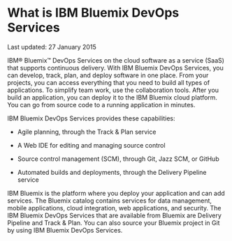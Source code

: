 # What is IBM Bluemix DevOps Services

Last updated: 27 January 2015

IBM&reg; Bluemix&trade; DevOps Services on the cloud software as a service (SaaS) that supports continuous delivery. With IBM Bluemix DevOps Services, you can develop, track, plan, and deploy software in one place&#8203;.
From your projects, you can access everything that you need to build all types of applications. To simplify team work, use the collaboration tools. After you build an application, you can deploy it to the IBM Bluemix cloud platform. You can go from source code to a running application in minutes. 

IBM Bluemix DevOps Services provides these capabilities:

* Agile planning, through the Track & Plan service 
<!-- <image of quick planner>  -->

* A Web IDE for editing and managing source control 
<!-- <image of web ide>  -->

* Source control management (SCM), through Git, Jazz SCM, or GitHub 
<!--<image of git? Command line> -->

* Automated builds and deployments, through the Delivery Pipeline service 
<!--<image of build and deploy page>  -->

IBM Bluemix is the platform where you deploy your application and can add services. The Bluemix catalog contains services for data management, mobile applications, cloud integration, web applications, and security.  The IBM Bluemix DevOps Services that are available from Bluemix are Delivery Pipeline and Track & Plan.  You can also source your Bluemix project in Git by using IBM Bluemix DevOps Services.
